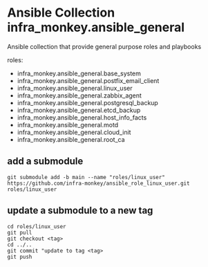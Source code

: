 # Ansible Collection infra_monkey.ansible_general
Ansible collection that provide general purpose roles and playbooks

roles:
- infra_monkey.ansible_general.base_system
- infra_monkey.ansible_general.postfix_email_client
- infra_monkey.ansible_general.linux_user
- infra_monkey.ansible_general.zabbix_agent
- infra_monkey.ansible_general.postgresql_backup
- infra_monkey.ansible_general.etcd_backup
- infra_monkey.ansible_general.host_info_facts
- infra_monkey.ansible_general.motd
- infra_monkey.ansible_general.cloud_init
- infra_monkey.ansible_general.root_ca


## add a submodule

    git submodule add -b main --name "roles/linux_user" https://github.com/infra-monkey/ansible_role_linux_user.git roles/linux_user

## update a submodule to a new tag

    cd roles/linux_user
    git pull
    git checkout <tag>
    cd ../..
    git commit "update to tag <tag>
    git push